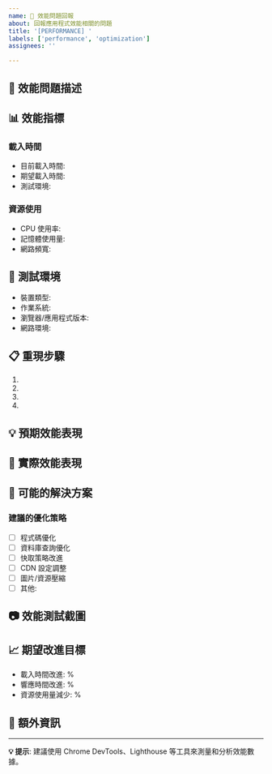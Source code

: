 ```yaml
---
name: 🚀 效能問題回報
about: 回報應用程式效能相關的問題
title: '[PERFORMANCE] '
labels: ['performance', 'optimization']
assignees: ''

---
```


## 🚀 效能問題描述
<!-- 請詳細描述遇到的效能問題 -->

## 📊 效能指標
<!-- 請提供相關的效能數據 -->

### 載入時間
- 目前載入時間: 
- 期望載入時間: 
- 測試環境: 

### 資源使用
- CPU 使用率: 
- 記憶體使用量: 
- 網路頻寬: 

## 📱 測試環境
- 裝置類型: 
- 作業系統: 
- 瀏覽器/應用程式版本: 
- 網路環境: 

## 📋 重現步驟
1. 
2. 
3. 
4. 

## 💡 預期效能表現
<!-- 描述期望的效能表現 -->

## 🐌 實際效能表現
<!-- 描述目前觀察到的效能問題 -->

## 🔧 可能的解決方案
<!-- 如果有建議的優化方案，請在這裡說明 -->

### 建議的優化策略
- [ ] 程式碼優化
- [ ] 資料庫查詢優化
- [ ] 快取策略改進
- [ ] CDN 設定調整
- [ ] 圖片/資源壓縮
- [ ] 其他: 

## 📷 效能測試截圖
<!-- 如果有效能測試工具的截圖，請添加在這裡 -->

## 📈 期望改進目標
- 載入時間改進: %
- 響應時間改進: %
- 資源使用量減少: %

## 📝 額外資訊
<!-- 任何其他有助於理解和解決效能問題的資訊 -->

---
**💡 提示**: 建議使用 Chrome DevTools、Lighthouse 等工具來測量和分析效能數據。